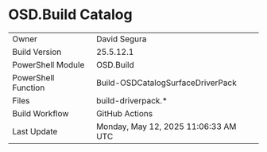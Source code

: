 ﻿# OSD.Build Catalog

| | |
|-|-|
| Owner | David Segura |
| Build Version | 25.5.12.1 |
| PowerShell Module | OSD.Build |
| PowerShell Function | Build-OSDCatalogSurfaceDriverPack |
| Files | build-driverpack.* |
| Build Workflow | GitHub Actions |
| Last Update | Monday, May 12, 2025 11:06:33 AM UTC |
